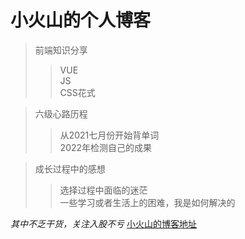 小火山的个人博客  
===
>前端知识分享  
>>VUE  
>>JS  
>>CSS花式  


>六级心路历程  
>>从2021七月份开始背单词  
>>2022年检测自己的成果


>成长过程中的感想  
>>选择过程中面临的迷茫  
>>一些学习或者生活上的困难，我是如何解决的

*其中不乏干货，关注入股不亏*
[小火山的博客地址](https://aub123.github.io/vocanic/)
